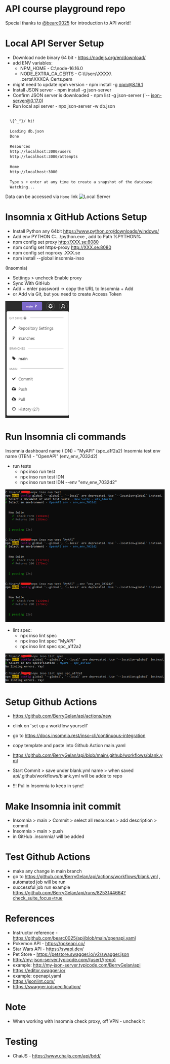 # API course playground repo

Special thanks to [@bearc0025]( https://github.com/bearc0025 ) for introduction to API world!

# Local API Server Setup
* Download node binary 64 bit - https://nodejs.org/en/download/
* add ENV variables:
  * NPM_HOME - C:\node-16.16.0
  * NODE_EXTRA_CA_CERTS - C:\Users\XXXX\ .certs\XXXCA_Certs.pem
* might need to update npm version - npm install -g npm@8.19.1
* Install JSON server - npm install -g json-server
* Confirm JSON server is downloaded - npm list -g json-server (`-- json-server@0.17.0)
* Run local api server - npx json-server -w db.json
```

  \{^_^}/ hi!

  Loading db.json
  Done

  Resources
  http://localhost:3000/users
  http://localhost:3000/attempts

  Home
  http://localhost:3000

  Type s + enter at any time to create a snapshot of the database
  Watching...
```
Data can be accessed via `Home` link
![Local Server](images/local-server-home.png?raw=true "Local Server")

# Insomnia x GitHub Actions Setup

* Install Python any 64bit https://www.python.org/downloads/windows/
* Add env PYTHON C:\...\python.exe , add to Path %PYTHON%
* npm config set proxy http://XXX.se:8080
* npm config set https-proxy http://XXX.se:8080
* npm config set noproxy .XXX.se
* npm install --global insomnia-inso

(Insomnia)
* Settings > uncheck Enable proxy
* Sync With GitHub
* Add + enter password -> copy the URL to Insomnia + Add
* or Add via Git, but you need to create Access Token

![Sync OK](insomnia-github-sync.png?raw=true "Sync OK")

# Run Insomnia cli commands

Insomnia dashboard name (IDN) - "MyAPI" (spc_a1f2a2)
Insomnia test env name (ITEN) - "OpenAPI" (env_env_7032d2)

* run tests
  * npx inso run test
  * npx inso run test IDN
  * npx inso run test IDN --env "env_env_7032d2"

![Run tests](insomnia-run-tests.png?raw=true "Insomnia CLI tests")

* lint spec:
  * npx inso lint spec
  * npx inso lint spec "MyAPI"
  * npx inso lint spec spc_a1f2a2

![Lint spec](insomina-cli-lint.png?raw=true "Insomnia CLI lint")

# Setup Github Actions

* https://github.com/BerryGelan/api/actions/new
* clink on 'set up a workflow yourself'
* go to https://docs.insomnia.rest/inso-cli/continuous-integration
* copy template and paste into Github Action main.yaml
* https://github.com/BerryGelan/api/blob/main/.github/workflows/blank.yml

* Start Commit > save under blank.yml name > when saved api/.github/workflows/blank.yml will be adde to repo
* !!! Pul in Insomnia to keep in sync!

# Make Insomnia init commit

* Insomnia > main > Commit > select all resources > add description > commit
* Insomnia > main > push
* in GitHub .insomnia/ will be added

# Test Github Actions

* make any change in main branch
* go to https://github.com/BerryGelan/api/actions/workflows/blank.yml , automated job will be run
* successful job run example https://github.com/BerryGelan/api/runs/8253144664?check_suite_focus=true

# References

* Instructor reference - https://github.com/bearc0025/api/blob/main/openapi.yaml
* Pokemon API - https://pokeapi.co/
* Star Wars API - https://swapi.dev/
* Pet Store - https://petstore.swagger.io/v2/swagger.json
* http://my-json-server.typicode.com/(user)/(repo)
* example: http://my-json-server.typicode.com/BerryGelan/api
* https://editor.swagger.io/
* example: openapi.yaml
* https://jsonlint.com/
* https://swagger.io/specification/

# Note

* When working with Insomnia check proxy, off VPN - uncheck it

# Testing

* ChaiJS - https://www.chaijs.com/api/bdd/
